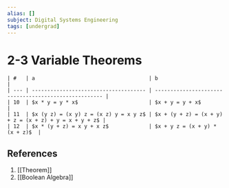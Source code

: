 ```yaml
---
alias: []
subject: Digital Systems Engineering
tags: [undergrad]
---
```

# 2-3 Variable Theorems

```ad-info
| #   | a                                     | b                                                     |
| --- | ------------------------------------- | ----------------------------------------------------- |
| 10  | $x * y = y * x$                       | $x + y = y + x$                                       |
| 11  | $x (y z) = (x y) z = (x z) y = x y z$ | $x + (y + z) = (x + y) + z = (x + z) + y = x + y + z$ |
| 12  | $x * (y + z) = x y + x z$             | $x + y z = (x + y) * (x + z)$  |
```

## References
1. [[Theorem]]
2. [[Boolean Algebra]]